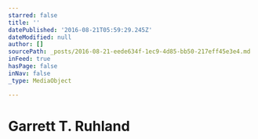 ```yaml
---
starred: false
title: ''
datePublished: '2016-08-21T05:59:29.245Z'
dateModified: null
author: []
sourcePath: _posts/2016-08-21-eede634f-1ec9-4d85-bb50-217eff45e3e4.md
inFeed: true
hasPage: false
inNav: false
_type: MediaObject

---
```

# Garrett T. Ruhland